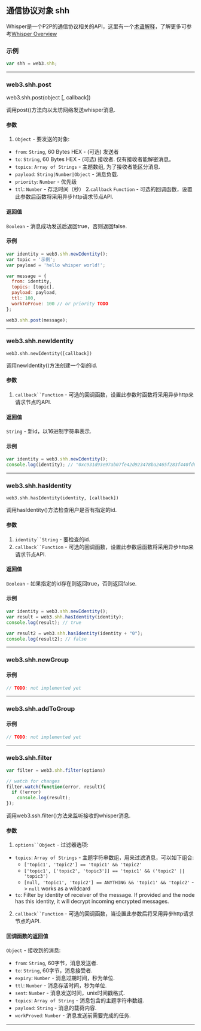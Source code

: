 
## 通信协议对象 shh

Whisper是一个P2P的通信协议相关的API，这里有一个[术语解释](https://learnblockchain.cn/books/geth/term.html)，了解更多可参考[Whisper  Overview](https://github.com/ethereum/wiki/wiki/Whisper-Overview)


### 示例

```js
var shh = web3.shh;
```

***

### web3.shh.post

   web3.shh.post(object [, callback])

调用post()方法向以太坊网络发送whisper消息.

#### 参数

1. `Object` - 要发送的对象:
  - `from`: `String`, 60 Bytes HEX - (可选) 发送者
  - `to`: `String`, 60 Bytes  HEX - (可选) 接收者. 仅有接收者能解密消息。
  - `topics`: `Array of Strings` - 主题数组, 为了接收者能区分消息.
  - `payload`: `String|Number|Object` - 消息负载.
  - `priority`: `Number` - 优先级
  - `ttl`: `Number` - 存活时间（秒）
2.`callback` `Function` - 可选的回调函数，设置此参数后函数将采用异步http请求节点API.

#### 返回值

`Boolean` - 消息成功发送后返回true，否则返回false.


#### 示例

```js
var identity = web3.shh.newIdentity();
var topic = '示例';
var payload = 'hello whisper world!';

var message = {
  from: identity,
  topics: [topic],
  payload: payload,
  ttl: 100,
  workToProve: 100 // or priority TODO
};

web3.shh.post(message);
```

***

### web3.shh.newIdentity

    web3.shh.newIdentity([callback])

调用newIdentity()方法创建一个新的id.

#### 参数

1. `callback``Function` - 可选的回调函数，设置此参数时函数将采用异步http来请求节点旳API.


#### 返回值

`String` - 新id，以16进制字符串表示.


#### 示例

```js
var identity = web3.shh.newIdentity();
console.log(identity); // "0xc931d93e97ab07fe42d923478ba2465f283f440fd6cabea4dd7a2c807108f651b7135d1d6ca9007d5b68aa497e4619ac10aa3b27726e1863c1fd9b570d99bbaf"
```

***

### web3.shh.hasIdentity

    web3.shh.hasIdentity(identity, [callback])

调用hasIdentity()方法检查用户是否有指定的id.

#### 参数

1. `identity``String` - 要检查的id.
2. `callback``Function` - 可选的回调函数，设置此参数后函数将采用异步http来请求节点API.

#### 返回值

`Boolean` - 如果指定的id存在则返回true，否则返回false.


#### 示例

```js
var identity = web3.shh.newIdentity();
var result = web3.shh.hasIdentity(identity);
console.log(result); // true

var result2 = web3.shh.hasIdentity(identity + "0");
console.log(result2); // false
```

***

### web3.shh.newGroup

#### 示例
```js
// TODO: not implemented yet
```

***

### web3.shh.addToGroup

#### 示例
```js
// TODO: not implemented yet
```

***

### web3.shh.filter

```js
var filter = web3.shh.filter(options)

// watch for changes
filter.watch(function(error, result){
  if (!error)
    console.log(result);
});
```

调用web3.ssh.filter()方法来监听接收的whisper消息.

#### 参数

1. `options``Object` - 过滤器选项:
  * `topics`: `Array of Strings` - 主题字符串数组，用来过滤消息，可以如下组合:
    - `['topic1', 'topic2'] == 'topic1' && 'topic2'`
    - `['topic1', ['topic2', 'topic3']] == 'topic1' && ('topic2' || 'topic3')`
    - `[null, 'topic1', 'topic2'] == ANYTHING && 'topic1' && 'topic2'` -> `null` works as a wildcard
  * `to`: Filter by identity of receiver of the message. If provided and the node has this identity, it will decrypt incoming encrypted messages.
2. `callback``Function` - 可选的回调函数，当设置此参数后将采用异步http请求节点旳API.

#### 回调函数的返回值

`Object` - 接收到的消息:

  - `from`: `String`, 60字节，消息发送者.
  - `to`: `String`, 60字节，消息接受者.
  - `expiry`: `Number` - 消息过期时间，秒为单位.
  - `ttl`: `Number` -  消息存活时间，秒为单位.
  - `sent`: `Number` -  消息发送时间，unix时间戳格式.
  - `topics`: `Array of String` - 消息包含的主题字符串数组.
  - `payload`: `String` - 消息的载荷内容.
  - `workProved`: `Number` - 消息发送前需要完成的任务.

***
